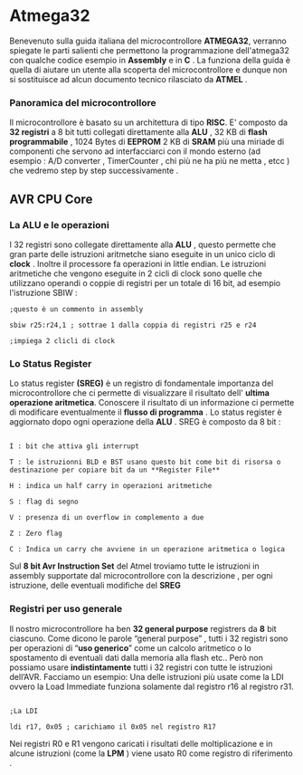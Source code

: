 # Atmega32

Benevenuto sulla guida italiana del microcontrollore **ATMEGA32**, verranno spiegate le parti salienti che permettono la programmazione dell'atmega32 con qualche codice esempio in **Assembly** e in **C** .
La funziona della guida è quella di aiutare un utente alla scoperta del microcontrollore e dunque non si sostituisce ad alcun documento tecnico rilasciato da **ATMEL** .

### Panoramica del microcontrollore

Il microcontrollore è basato su un architettura di tipo **RISC**.
E' composto da **32 registri** a 8 bit tutti collegati direttamente alla **ALU** , 32 KB di **flash programmabile** , 1024 Bytes di **EEPROM** 2 KB di **SRAM** più una miriade di componenti che servono ad interfacciarci con il mondo esterno (ad esempio : A/D converter , TimerCounter , chi più ne ha più ne metta , etcc ) che vedremo step by step successivamente .

## AVR CPU Core

### La ALU e le operazioni

I 32 registri sono collegate direttamente alla **ALU** , questo permette che gran parte delle istruzioni aritmetche siano eseguite in un unico ciclo di **clock** .
Inoltre il processore fa operazioni in little endian.
Le istruzioni aritmetiche che vengono eseguite in 2 cicli di clock sono quelle che utilizzano operandi o coppie di registri per un totale di 16 bit, ad esempio l'istruzione SBIW :

```
;questo è un commento in assembly

sbiw r25:r24,1 ; sottrae 1 dalla coppia di registri r25 e r24

;impiega 2 clicli di clock

```

### Lo Status Register

Lo status register **(SREG)** è un registro di fondamentale importanza del microcontrollore che ci permette di visualizzare il risultato dell' **ultima**  **operazione aritmetica**. Conoscere il risultato di un informazione ci permette di modificare eventualmente il **flusso di programma** . Lo status register è aggiornato dopo ogni operazione della **ALU** .
SREG è composto da 8 bit :  

```

I : bit che attiva gli interrupt

T : le istruzionni BLD e BST usano questo bit come bit di risorsa o destinazione per copiare bit da un **Register File**

H : indica un half carry in operazioni aritmetiche 

S : flag di segno

V : presenza di un overflow in complemento a due

Z : Zero flag

C : Indica un carry che avviene in un operazione aritmetica o logica

```
Sul **8 bit Avr Instruction Set** del Atmel troviamo tutte le istruzioni in assembly supportate dal microcontrollore con la descrizione , per ogni istruzione, delle eventuali modifiche del **SREG**

### Registri per uso generale
Il nostro microcontrollore ha ben **32 general purpose** registrers da **8** bit ciascuno.
Come dicono le parole “general purpose” , tutti i 32 registri sono per  operazioni di “**uso generico**” come un calcolo aritmetico o lo spostamento di eventuali dati dalla memoria alla flash etc..
Però non possiamo usare **indistintamente** tutti i 32 registri con tutte le istruzioni dell’AVR.
Facciamo un esempio:
Una delle istruzioni più usate come la LDI ovvero la Load Immediate funziona solamente dal registro r16 al registro r31.
```

;La LDI 

ldi r17, 0x05 ; carichiamo il 0x05 nel registro R17

```

Nei registri R0 e R1 vengono caricati i risultati delle moltiplicazione e in alcune istruzioni (come la **LPM** ) viene usato R0 come registro di riferimento .

